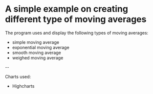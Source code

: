 # A simple example on creating different type of moving averages

The program uses and display the following types of moving averages:

- simple moving average
- exponential moving average
- smooth moving average
- weighed moving average

--

Charts used:

- Highcharts
